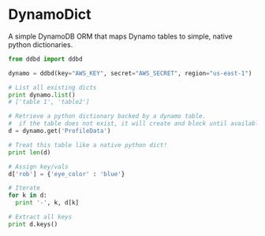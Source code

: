 DynamoDict
==========

A simple DynamoDB ORM that maps Dynamo tables to simple, native python dictionaries.


```python
from ddbd import ddbd

dynamo = ddbd(key="AWS_KEY", secret="AWS_SECRET", region="us-east-1")

# List all existing dicts
print dynamo.list()
# ['table 1', 'table2']

# Retrieve a python dictionary backed by a dynamo table.
#  if the table does not exist, it will create and block until available
d = dynamo.get('ProfileData')

# Treat this table like a native python dict!
print len(d)

# Assign key/vals
d['rob'] = {'eye_color' : 'blue'}

# Iterate
for k in d:
  print '-', k, d[k]

# Extract all keys
print d.keys()

```
